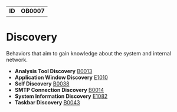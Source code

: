 |||
|---|---|
|**ID**|**OB0007**|


# Discovery #
Behaviors that aim to gain knowledge about the system and internal network.

* **Analysis Tool Discovery** [B0013](../discovery/analysis-tool-discover.md)
* **Application Window Discovery** [E1010](../discovery/app-window-discover.md)
* **Self Discovery** [B0038](../discovery/self-discover.md)
* **SMTP Connection Discovery** [B0014](../discovery/smtp-connect-discover.md)
* **System Information Discovery** [E1082](../discovery/system-info-discover.md)
* **Taskbar Discovery** [B0043](../discovery/taskbar-discover.md)